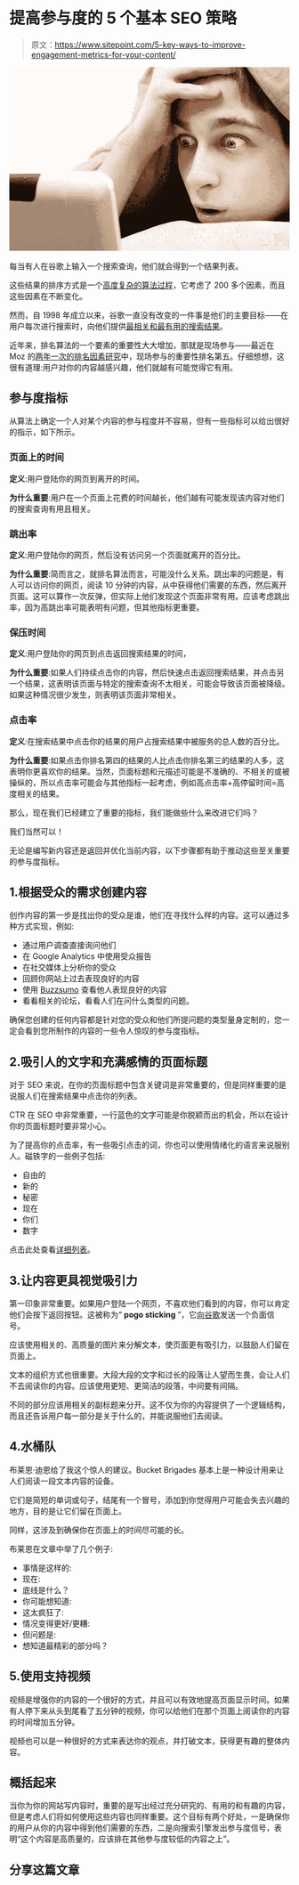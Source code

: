 # 提高参与度的 5 个基本 SEO 策略

> 原文：<https://www.sitepoint.com/5-key-ways-to-improve-engagement-metrics-for-your-content/>

![engagement metrics](img/829c204faa7fc7618b91c4203b199d9a.png)

每当有人在谷歌上输入一个搜索查询，他们就会得到一个结果列表。

这些结果的排序方式是一个[高度复杂的算法过程](https://www.google.com/insidesearch/howsearchworks/thestory/)，它考虑了 200 多个因素，而且这些因素在不断变化。

然而，自 1998 年成立以来，谷歌一直没有改变的一件事是他们的主要目标——在用户每次进行搜索时，向他们提供[最相关和最有用的搜索结果](https://www.google.com/about/)。

近年来，排名算法的一个要素的重要性大大增加，那就是现场参与——最近在 Moz 的[两年一次的排名因素研究](https://moz.com/search-ranking-factors)中，现场参与的重要性排名第五。仔细想想，这很有道理:用户对你的内容越感兴趣，他们就越有可能觉得它有用。

## 参与度指标

从算法上确定一个人对某个内容的参与程度并不容易，但有一些指标可以给出很好的指示，如下所示。

### 页面上的时间

**定义**:用户登陆你的网页到离开的时间。

**为什么重要**:用户在一个页面上花费的时间越长，他们越有可能发现该内容对他们的搜索查询有用且相关。

### 跳出率

**定义**:用户登陆你的网页，然后没有访问另一个页面就离开的百分比。

**为什么重要**:简而言之，就排名算法而言，可能没什么关系。跳出率的问题是，有人可以访问你的网页，阅读 10 分钟的内容，从中获得他们需要的东西，然后离开页面。这可以算作一次反弹，但实际上他们发现这个页面非常有用。应该考虑跳出率，因为高跳出率可能表明有问题，但其他指标更重要。

### 保压时间

**定义**:用户登陆你的网页到点击返回搜索结果的时间，

**为什么重要**:如果人们持续点击你的内容，然后快速点击返回搜索结果，并点击另一个结果，这表明该页面与特定的搜索查询不太相关，可能会导致该页面被降级。如果这种情况很少发生，则表明该页面非常相关。

### 点击率

**定义**:在搜索结果中点击你的结果的用户占搜索结果中被服务的总人数的百分比。

**为什么重要**:如果点击你排名第四的结果的人比点击你排名第三的结果的人多，这表明你更喜欢你的结果。当然，页面标题和元描述可能是不准确的、不相关的或被操纵的，所以点击率可能会与其他指标一起考虑，例如高点击率+高停留时间=高度相关的结果。

那么，现在我们已经建立了重要的指标，我们能做些什么来改进它们吗？

我们当然可以！

无论是编写新内容还是返回并优化当前内容，以下步骤都有助于推动这些至关重要的参与度指标。

## 1.根据受众的需求创建内容

创作内容的第一步是找出你的受众是谁，他们在寻找什么样的内容。这可以通过多种方式实现，例如:

*   通过用户调查直接询问他们
*   在 Google Analytics 中使用受众报告
*   在社交媒体上分析你的受众
*   回顾你网站上过去表现良好的内容
*   使用 [Buzzsumo](http://buzzsumo.com/) 查看他人表现良好的内容
*   看看相关的论坛，看看人们在问什么类型的问题。

确保您创建的任何内容都是针对您的受众和他们所提问题的类型量身定制的，您一定会看到您所制作的内容的一些令人惊叹的参与度指标。

## 2.吸引人的文字和充满感情的页面标题

对于 SEO 来说，在你的页面标题中包含关键词是非常重要的，但是同样重要的是说服人们在搜索结果中点击你的列表。

CTR 在 SEO 中非常重要，一行蓝色的文字可能是你脱颖而出的机会，所以在设计你的页面标题时要非常小心。

为了提高你的点击率，有一些吸引点击的词，你也可以使用情绪化的语言来说服别人。磁铁字的一些例子包括:

*   自由的
*   新的
*   秘密
*   现在
*   你们
*   数字

点击此处查看[详细列表](https://blog.bufferapp.com/words-and-phrases-that-convert-ultimate-list)。

## 3.让内容更具视觉吸引力

第一印象非常重要。如果用户登陆一个网页，不喜欢他们看到的内容，你可以肯定他们会按下返回按钮。这被称为“ **pogo sticking** ”，它[向谷歌](https://cariadmarketing.com/why-google-hates-pogo-sticking-more-than-high-bounce-rate/)发送一个负面信号。

应该使用相关的、高质量的图片来分解文本，使页面更有吸引力，以鼓励人们留在页面上。

文本的组织方式也很重要。大段大段的文字和过长的段落让人望而生畏，会让人们不去阅读你的内容。应该使用更短、更简洁的段落，中间要有间隔。

不同的部分应该用相关的副标题来分开。这不仅为你的内容提供了一个逻辑结构，而且还告诉用户每一部分是关于什么的，并能说服他们去阅读。

## 4.水桶队

布莱恩·迪恩给了我这个惊人的建议。Bucket Brigades 基本上是一种设计用来让人们阅读一段文本内容的设备。

它们是简短的单词或句子，结尾有一个冒号，添加到你觉得用户可能会失去兴趣的地方，目的是让它们留在页面上。

同样，这涉及到确保你在页面上的时间尽可能的长。

布莱恩在文章中举了几个例子:

*   事情是这样的:
*   现在:
*   底线是什么？
*   你可能想知道:
*   这太疯狂了:
*   情况变得更好/更糟:
*   但问题是:
*   想知道最精彩的部分吗？

## 5.使用支持视频

视频是增强你的内容的一个很好的方式，并且可以有效地提高页面显示时间。如果有人停下来从头到尾看了五分钟的视频，你可以给他们在那个页面上阅读你的内容的时间增加五分钟。

视频也可以是一种很好的方式来表达你的观点，并打破文本，获得更有趣的整体内容。

## 概括起来

当你为你的网站写内容时，重要的是写出经过充分研究的、有用的和有趣的内容，但是考虑人们将如何使用这些内容也同样重要。这个目标有两个好处，一是确保你的用户从你的内容中得到他们需要的东西，二是向搜索引擎发出参与度信号，表明“这个内容是高质量的，应该排在其他参与度较低的内容之上”。

## 分享这篇文章